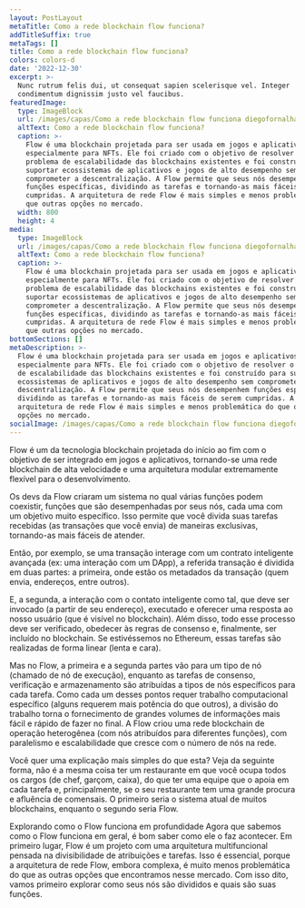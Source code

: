 ```yaml
---
layout: PostLayout
metaTitle: Como a rede blockchain flow funciona?
addTitleSuffix: true
metaTags: []
title: Como a rede blockchain flow funciona?
colors: colors-d
date: '2022-12-30'
excerpt: >-
  Nunc rutrum felis dui, ut consequat sapien scelerisque vel. Integer
  condimentum dignissim justo vel faucibus.
featuredImage:
  type: ImageBlock
  url: /images/capas/Como a rede blockchain flow funciona diegofornalha.png
  altText: Como a rede blockchain flow funciona?
  caption: >-
    Flow é uma blockchain projetada para ser usada em jogos e aplicativos,
    especialmente para NFTs. Ele foi criado com o objetivo de resolver o
    problema de escalabilidade das blockchains existentes e foi construído para
    suportar ecossistemas de aplicativos e jogos de alto desempenho sem
    comprometer a descentralização. A Flow permite que seus nós desempenhem
    funções específicas, dividindo as tarefas e tornando-as mais fáceis de serem
    cumpridas. A arquitetura de rede Flow é mais simples e menos problemática do
    que outras opções no mercado.
  width: 800
  height: 4
media:
  type: ImageBlock
  url: /images/capas/Como a rede blockchain flow funciona diegofornalha.png
  altText: Como a rede blockchain flow funciona?
  caption: >-
    Flow é uma blockchain projetada para ser usada em jogos e aplicativos,
    especialmente para NFTs. Ele foi criado com o objetivo de resolver o
    problema de escalabilidade das blockchains existentes e foi construído para
    suportar ecossistemas de aplicativos e jogos de alto desempenho sem
    comprometer a descentralização. A Flow permite que seus nós desempenhem
    funções específicas, dividindo as tarefas e tornando-as mais fáceis de serem
    cumpridas. A arquitetura de rede Flow é mais simples e menos problemática do
    que outras opções no mercado.
bottomSections: []
metaDescription: >-
  Flow é uma blockchain projetada para ser usada em jogos e aplicativos,
  especialmente para NFTs. Ele foi criado com o objetivo de resolver o problema
  de escalabilidade das blockchains existentes e foi construído para suportar
  ecossistemas de aplicativos e jogos de alto desempenho sem comprometer a
  descentralização. A Flow permite que seus nós desempenhem funções específicas,
  dividindo as tarefas e tornando-as mais fáceis de serem cumpridas. A
  arquitetura de rede Flow é mais simples e menos problemática do que outras
  opções no mercado.
socialImage: /images/capas/Como a rede blockchain flow funciona diegofornalha.png
---
```

Flow é um da tecnologia blockchain projetada do início ao fim com o objetivo de ser integrado em jogos e aplicativos, tornando-se uma rede blockchain de alta velocidade e uma arquitetura modular extremamente flexível para o desenvolvimento.

Os devs da Flow criaram um sistema no qual várias funções podem coexistir, funções que são desempenhadas por seus nós, cada uma com um objetivo muito específico. Isso permite que você divida suas tarefas recebidas (as transações que você envia) de maneiras exclusivas, tornando-as mais fáceis de atender.

Então, por exemplo, se uma transação interage com um contrato inteligente avançada (ex: uma interação com um DApp), a referida transação é dividida em duas partes: a primeira, onde estão os metadados da transação (quem envia, endereços, entre outros).

E, a segunda, a interação com o contato inteligente como tal, que deve ser invocado (a partir de seu endereço), executado e oferecer uma resposta ao nosso usuário (que é visível no blockchain). Além disso, todo esse processo deve ser verificado, obedecer às regras de consenso e, finalmente, ser incluído no blockchain. Se estivéssemos no Ethereum, essas tarefas são realizadas de forma linear (lenta e cara).

Mas no Flow, a primeira e a segunda partes vão para um tipo de nó (chamado de nó de execução), enquanto as tarefas de consenso, verificação e armazenamento são atribuídas a tipos de nós específicos para cada tarefa. Como cada um desses pontos requer trabalho computacional específico (alguns requerem mais potência do que outros), a divisão do trabalho torna o fornecimento de grandes volumes de informações mais fácil e rápido de fazer no final. A Flow criou uma rede blockchain de operação heterogênea (com nós atribuídos para diferentes funções), com paralelismo e escalabilidade que cresce com o número de nós na rede.

Você quer uma explicação mais simples do que esta? Veja da seguinte forma, não é a mesma coisa ter um restaurante em que você ocupa todos os cargos (de chef, garçom, caixa), do que ter uma equipe que o apoia em cada tarefa e, principalmente, se o seu restaurante tem uma grande procura e afluência de comensais. O primeiro seria o sistema atual de muitos blockchains, enquanto o segundo seria Flow.

Explorando como o Flow funciona em profundidade
Agora que sabemos como o Flow funciona em geral, é bom saber como ele o faz acontecer. Em primeiro lugar, Flow é um projeto com uma arquitetura multifuncional pensada na divisibilidade de atribuições e tarefas. Isso é essencial, porque a arquitetura de rede Flow, embora complexa, é muito menos problemática do que as outras opções que encontramos nesse mercado. Com isso dito, vamos primeiro explorar como seus nós são divididos e quais são suas funções.


